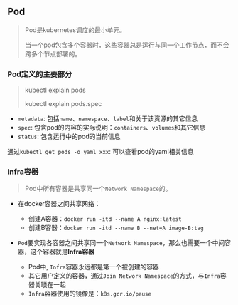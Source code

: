 ## Pod

> Pod是kubernetes调度的最小单元。
>
> 当一个pod包含多个容器时，这些容器总是运行与同一个工作节点，而不会跨多个节点部署的。



### Pod定义的主要部分

> kubectl explain pods
>
> kubectl explain pods.spec

- `metadata`: 包括`name`、`namespace`、`label`和关于该资源的其它信息
- `spec`: 包含pod的内容的实际说明：`containers`、`volumes`和其它信息
- `status`: 包含运行中的pod的当前信息

通过`kubectl get pods -o yaml xxx`: 可以查看pod的yaml相关信息



### Infra容器

> Pod中所有容器是共享同一个`Network Namespace`的。

- 在docker容器之间共享网络：

  - 创建A容器：`docker run -itd --name A nginx:latest`
  - 创建B容器：`docker run -itd --name B --net=A image-B:tag`

- `Pod`要实现各容器之间共享同一个`Network Namespace`，那么也需要一个中间容器，这个容器就是**Infra容器**

  - Pod中, `Infra`容器永远都是第一个被创建的容器
  - 其它用户定义的容器，通过`Join Network Namespace`的方式，与`Infra`容器关联在一起
  - `Infra`容器使用的镜像是：`k8s.gcr.io/pause`

  

